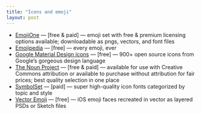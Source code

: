 ```yaml
---
title: "Icons and emoji"
layout: post
---
```


- [EmojiOne](https://www.emojione.com/developers/) — [free & paid] —  emoji set with free & premium licensing options available; downloadable as pngs, vectors, and font files
- [Emojipedia](https://emojipedia.org/apple/) — [free] — every emoji, ever
- [Google Material Design icons](https://material.io/icons/) — [free] — 900+ open source icons from Google’s gorgeous design language
- [The Noun Project](https://thenounproject.com/) — [free & paid] — available for use with Creative Commons attribution or available to purchase without attribution for fair prices; best quality selection in one place
- [SymbolSet](https://symbolset.com/) — [paid] — super high-quality icon fonts categorized by topic and style
- [Vector Emoji](https://applypixels.com/template/vector-emoji) — [free] — iOS emoji faces recreated in vector as layered PSDs or Sketch files
